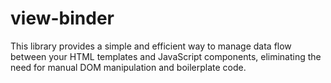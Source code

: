 # view-binder
This library provides a simple and efficient way to manage data flow between your HTML templates and JavaScript components, eliminating the need for manual DOM manipulation and boilerplate code.
